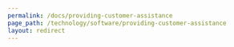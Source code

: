 ```yaml
---
permalink: /docs/providing-customer-assistance
page_path: /technology/software/providing-customer-assistance
layout: redirect
---
```

